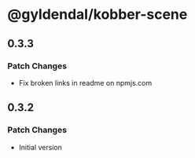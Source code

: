 # @gyldendal/kobber-scene

## 0.3.3

### Patch Changes

- Fix broken links in readme on npmjs.com

## 0.3.2

### Patch Changes

- Initial version
